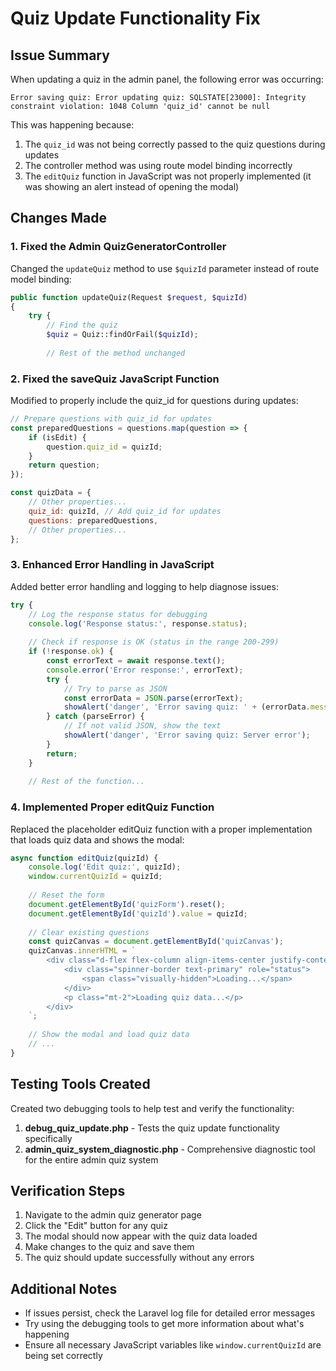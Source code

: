 # Quiz Update Functionality Fix

## Issue Summary

When updating a quiz in the admin panel, the following error was occurring:

```
Error saving quiz: Error updating quiz: SQLSTATE[23000]: Integrity constraint violation: 1048 Column 'quiz_id' cannot be null
```

This was happening because:

1. The `quiz_id` was not being correctly passed to the quiz questions during updates
2. The controller method was using route model binding incorrectly
3. The `editQuiz` function in JavaScript was not properly implemented (it was showing an alert instead of opening the modal)

## Changes Made

### 1. Fixed the Admin QuizGeneratorController

Changed the `updateQuiz` method to use `$quizId` parameter instead of route model binding:

```php
public function updateQuiz(Request $request, $quizId)
{
    try {
        // Find the quiz
        $quiz = Quiz::findOrFail($quizId);
        
        // Rest of the method unchanged
```

### 2. Fixed the saveQuiz JavaScript Function

Modified to properly include the quiz_id for questions during updates:

```javascript
// Prepare questions with quiz_id for updates
const preparedQuestions = questions.map(question => {
    if (isEdit) {
        question.quiz_id = quizId;
    }
    return question;
});

const quizData = {
    // Other properties...
    quiz_id: quizId, // Add quiz_id for updates
    questions: preparedQuestions,
    // Other properties...
};
```

### 3. Enhanced Error Handling in JavaScript

Added better error handling and logging to help diagnose issues:

```javascript
try {
    // Log the response status for debugging
    console.log('Response status:', response.status);
    
    // Check if response is OK (status in the range 200-299)
    if (!response.ok) {
        const errorText = await response.text();
        console.error('Error response:', errorText);
        try {
            // Try to parse as JSON
            const errorData = JSON.parse(errorText);
            showAlert('danger', 'Error saving quiz: ' + (errorData.message || 'Server error'));
        } catch (parseError) {
            // If not valid JSON, show the text
            showAlert('danger', 'Error saving quiz: Server error');
        }
        return;
    }
    
    // Rest of the function...
```

### 4. Implemented Proper editQuiz Function

Replaced the placeholder editQuiz function with a proper implementation that loads quiz data and shows the modal:

```javascript
async function editQuiz(quizId) {
    console.log('Edit quiz:', quizId);
    window.currentQuizId = quizId;
    
    // Reset the form
    document.getElementById('quizForm').reset();
    document.getElementById('quizId').value = quizId;
    
    // Clear existing questions
    const quizCanvas = document.getElementById('quizCanvas');
    quizCanvas.innerHTML = `
        <div class="d-flex flex-column align-items-center justify-content-center" style="min-height: 200px;">
            <div class="spinner-border text-primary" role="status">
                <span class="visually-hidden">Loading...</span>
            </div>
            <p class="mt-2">Loading quiz data...</p>
        </div>
    `;
    
    // Show the modal and load quiz data
    // ...
}
```

## Testing Tools Created

Created two debugging tools to help test and verify the functionality:

1. **debug_quiz_update.php** - Tests the quiz update functionality specifically
2. **admin_quiz_system_diagnostic.php** - Comprehensive diagnostic tool for the entire admin quiz system

## Verification Steps

1. Navigate to the admin quiz generator page
2. Click the "Edit" button for any quiz
3. The modal should now appear with the quiz data loaded
4. Make changes to the quiz and save them
5. The quiz should update successfully without any errors

## Additional Notes

- If issues persist, check the Laravel log file for detailed error messages
- Try using the debugging tools to get more information about what's happening
- Ensure all necessary JavaScript variables like `window.currentQuizId` are being set correctly
